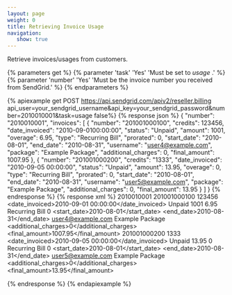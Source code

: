 ```yaml
---
layout: page
weight: 0
title: Retrieving Invoice Usage
navigation:
   show: true
---
```


Retrieve invoices/usages from customers.


{% parameters get %}
 {% parameter 'task' 'Yes' 'Must be set to <em>usage</em> .' %}
 {% parameter 'number' 'Yes' 'Must be the invoice number you received from SendGrid.' %}
{% endparameters %}


{% apiexample get POST https://api.sendgrid.com/apiv2/reseller.billing api_user=your_sendgrid_username&api_key=your_sendgrid_password&number=2010010001&task=usage false%}
  {% response json %}
{
  "number": "2010010001",
  "invoices": [
    {
      "number": "201001000100",
      "credits": 123456,
      "date_invoiced": "2010-09-0100:00:00",
      "status": "Unpaid",
      "amount": 1001,
      "overage": 6.95,
      "type": "Recurring Bill",
      "prorated": 0,
      "start_date": "2010-08-01",
      "end_date": "2010-08-31",
      "username": "user4@example.com",
      "package": "Example Package",
      "additional_charges": 0,
      "final_amount": 1007.95
    },
    {
      "number": "201001000200",
      "credits": "1333",
      "date_invoiced": "2010-09-05 00:00:00",
      "status": "Unpaid",
      "amount": 13.95,
      "overage": 0,
      "type": "Recurring Bill",
      "prorated": 0,
      "start_date": "2010-08-01",
      "end_date": "2010-08-31",
      "username": "user5@example.com",
      "package": "Example Package",
      "additional_charges": 0,
      "final_amount": 13.95
    }
  ]
}
  {% endresponse %}
  {% response xml %}
<usage>
   <number>2010010001</number>
   <invoices>
      <invoice>
         <number>201001000100</number>
         <credits>123456</credits>
         <date_invoiced>2010-09-01 00:00:00</date_invoiced>
         <status>Unpaid</status>
         <amount>1001</amount>
         <overage>6.95</overage>
         <type>Recurring Bill</type>
         <prorated>0</prorated>
         <start_date>2010-08-01</start_date>
         <end_date>2010-08-31</end_date>
         <username>user4@example.com</username>
         <package>Example Package</package>
         <additional_charges>0</additional_charges>
         <final_amount>1007.95</final_amount>
      </invoice>
      <invoice>
         <number>201001000200</number>
         <credits>1333</credits>
         <date_invoiced>2010-09-05 00:00:00</date_invoiced>
         <status>Unpaid</status>
         <amount>13.95</amount>
         <overage>0</overage>
         <type>Recurring Bill</type>
         <prorated>0</prorated>
         <start_date>2010-08-01</start_date>
         <end_date>2010-08-31</end_date>
         <username>user5@example.com</username>
         <package>Example Package</package>
         <additional_charges>0</additional_charges>
         <final_amount>13.95</final_amount>
      </invoice>
   </invoices>
</usage>

  {% endresponse %}
{% endapiexample %}

